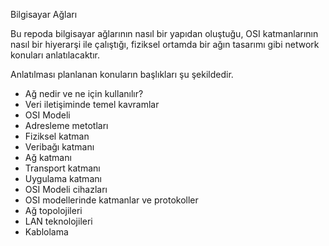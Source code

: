 Bilgisayar Ağları 

Bu repoda bilgisayar ağlarının nasıl bir yapıdan oluştuğu, OSI katmanlarının nasıl bir hiyerarşi ile çalıştığı, fiziksel ortamda bir ağın tasarımı gibi network konuları anlatılacaktır.

Anlatılması planlanan konuların başlıkları şu şekildedir.

- Ağ nedir ve ne için kullanılır?
- Veri iletişiminde temel kavramlar
- OSI Modeli
- Adresleme metotları
- Fiziksel katman
- Veribağı katmanı
- Ağ katmanı
- Transport katmanı
- Uygulama katmanı
- OSI Modeli cihazları
- OSI modellerinde katmanlar ve protokoller
- Ağ topolojileri
- LAN teknolojileri
- Kablolama

